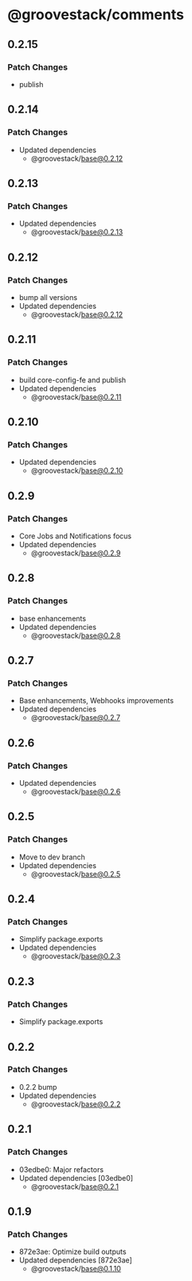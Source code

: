 # @groovestack/comments

## 0.2.15

### Patch Changes

- publish

## 0.2.14

### Patch Changes

- Updated dependencies
  - @groovestack/base@0.2.12

## 0.2.13

### Patch Changes

- Updated dependencies
  - @groovestack/base@0.2.13

## 0.2.12

### Patch Changes

- bump all versions
- Updated dependencies
  - @groovestack/base@0.2.12

## 0.2.11

### Patch Changes

- build core-config-fe and publish
- Updated dependencies
  - @groovestack/base@0.2.11

## 0.2.10

### Patch Changes

- Updated dependencies
  - @groovestack/base@0.2.10

## 0.2.9

### Patch Changes

- Core Jobs and Notifications focus
- Updated dependencies
  - @groovestack/base@0.2.9

## 0.2.8

### Patch Changes

- base enhancements
- Updated dependencies
  - @groovestack/base@0.2.8

## 0.2.7

### Patch Changes

- Base enhancements, Webhooks improvements
- Updated dependencies
  - @groovestack/base@0.2.7

## 0.2.6

### Patch Changes

- Updated dependencies
  - @groovestack/base@0.2.6

## 0.2.5

### Patch Changes

- Move to dev branch
- Updated dependencies
  - @groovestack/base@0.2.5

## 0.2.4

### Patch Changes

- Simplify package.exports
- Updated dependencies
  - @groovestack/base@0.2.3

## 0.2.3

### Patch Changes

- Simplify package.exports

## 0.2.2

### Patch Changes

- 0.2.2 bump
- Updated dependencies
  - @groovestack/base@0.2.2

## 0.2.1

### Patch Changes

- 03edbe0: Major refactors
- Updated dependencies [03edbe0]
  - @groovestack/base@0.2.1

## 0.1.9

### Patch Changes

- 872e3ae: Optimize build outputs
- Updated dependencies [872e3ae]
  - @groovestack/base@0.1.10
